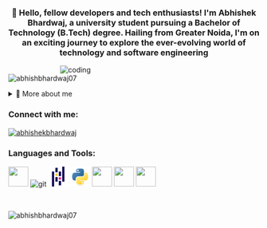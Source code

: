<!--
**abhishbhardwaj07/abhishbhardwaj07** is a ✨ _special_ ✨ repository because its `README.md` (this file) appears on your GitHub profile.

Here are some ideas to get you started:

- 🔭 I’m currently working on ...
- 🌱 I’m currently learning ...
- 👯 I’m looking to collaborate on ...
- 🤔 I’m looking for help with ...
- 💬 Ask me about ...
- 📫 How to reach me: ...
- 😄 Pronouns: ...
- ⚡ Fun fact: ...
-->


<h3 align="center">👋 Hello, fellow developers and tech enthusiasts! I'm Abhishek Bhardwaj, a university student pursuing a Bachelor of Technology (B.Tech) degree. Hailing from Greater Noida, I'm on an exciting journey to explore the ever-evolving world of technology and software engineering</h3>

<img align = "right" alt = "coding" width = "400" src = "https://i.pinimg.com/originals/e8/f4/53/e8f453469a3ec97ecd354df465d73913.gif">

<p align="left"> <img src="https://komarev.com/ghpvc/?username=abhishbhardwaj07&label=Profile%20views&color=0e75b6&style=flat" alt="abhishbhardwaj07" /> </p>

<details>
  <summary>🧑 More about me</summary>

- 🔭 I’m currently on a journey to build **great** things

- 🌱 I’m currently learning **everything** 🤓

- 🤝 I’m looking for help with **finding projects to contribute to!**

<!----- 👨‍💻 All of my projects are available at [miaxu.co](https://www.linkedin.com/in/sergiogarciagamez/)---->

- 💬 Ask me about **web development, and community management**

-📫 Reach me out at **abhishekbhardwaj0721@gmail.com**

</details>

### Connect with me:

<p align="left">
<a href="https://www.linkedin.com/in/abhishek-bhardwaj-b390aa254/" target="blank"><img align="center" src="https://raw.githubusercontent.com/rahuldkjain/github-profile-readme-generator/master/src/images/icons/Social/linked-in-alt.svg" alt="abhishekbhardwaj" height="30" width="40" /></a>
</p>

### Languages and Tools:
<p align="left"> 
  <img src="https://cdn.jsdelivr.net/gh/devicons/devicon/icons/java/java-original.svg" width="40" height="40"/>
  <img src="https://www.vectorlogo.zone/logos/git-scm/git-scm-icon.svg" alt="git" width="40" height="40"/> 
  <img src="https://raw.githubusercontent.com/devicons/devicon/2ae2a900d2f041da66e950e4d48052658d850630/icons/pandas/pandas-original.svg" alt="pandas" width="40" height="40"/>
  <img src="https://raw.githubusercontent.com/devicons/devicon/master/icons/python/python-original.svg" alt="python" width="40" height="40"/>
  <img src="https://cdn.jsdelivr.net/gh/devicons/devicon/icons/html5/html5-original.svg" width="40" height="40"/>
<img src="https://cdn.jsdelivr.net/gh/devicons/devicon/icons/css3/css3-original.svg" width="40" height="40"/>
  <img src="https://cdn.jsdelivr.net/gh/devicons/devicon/icons/javascript/javascript-original.svg" width="40" height="40"/>
</p>
<br>
<div>
<p><img align="center" src="https://github-readme-streak-stats.herokuapp.com/?user=abhishbhardwaj07&theme=dark&hide_border=true&" alt="abhishbhardwaj07" /></p>
<div>
